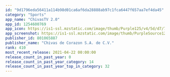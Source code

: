 ```yaml
---
id: "9d1796eda56411a114b98d01ca6af6da28888ab97c1fca6447f657aa7ef4da45"
category: "Sports"
app_name: "ChivasTV 2.0"
app_id: 1254600769
app_icon: https://is1-ssl.mzstatic.com/image/thumb/Purple125/v4/5d/d7/73/5dd77372-926b-a318-25be-e44ad8bd9bd6/CHIVAS_-_App_Icon-0-0-1x_U007emarketing-0-0-0-7-0-0-sRGB-0-0-0-GLES2_U002c0-512MB-85-220-0-0.png/1024x1024bb.png
app_screenshot: https://is1-ssl.mzstatic.com/image/thumb/PurpleSource124/v4/19/e4/f0/19e4f065-09c5-cd67-f05e-b58690263635/660e9964-2916-455a-a1c4-c97e833fb790_Simulator_Screen_Shot_-_iPhone_11_Pro_Max_-_2021-03-17_at_16.41.48.png/1242x2688bb.png
publisher_id: 801065887
publisher_name: "Chivas de Corazon S.A. de C.V."
rank: 410
most_recent_release: 2021-04-22 00:00:00
release_count_in_past_year: 0
release_count_in_past_year_category: 14
release_count_in_past_year_top_in_category: 32
---
```

